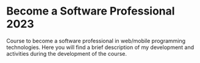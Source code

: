 # Become a Software Professional 2023

Course to become a software professional in web/mobile programming technologies. Here you will find a brief description of my development and activities during the development of the course.